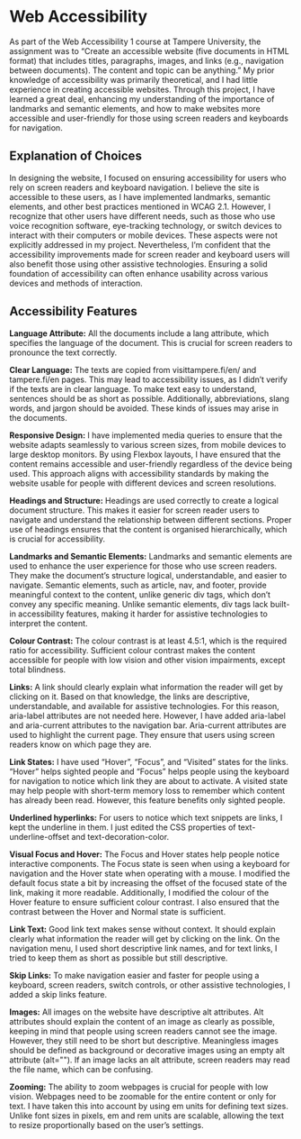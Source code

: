 # Web Accessibility

As part of the Web Accessibility 1 course at Tampere University, the assignment was to “Create an accessible website (five documents in HTML format) that includes titles, paragraphs, images, and links (e.g., navigation between documents). The content and topic can be anything.” My prior knowledge of accessibility was primarily theoretical, and I had little experience in creating accessible 
websites. Through this project, I have learned a great deal, enhancing my understanding of the importance of landmarks and semantic elements, and how to make websites more accessible and user-friendly for those using screen readers and keyboards for navigation.

## Explanation of Choices

In designing the website, I focused on ensuring accessibility for users who rely on screen readers and keyboard navigation. I believe the site is accessible to these users, as I have implemented landmarks, semantic elements, and other best practices mentioned in WCAG 2.1. However, I recognize that other users have different needs, such as those who use voice recognition software, eye-tracking technology, or switch devices to interact with their computers or mobile devices. These aspects were not explicitly addressed in my project. Nevertheless, I’m confident that the accessibility improvements made for screen reader and keyboard users will also benefit those using other assistive technologies. Ensuring a solid foundation of accessibility can often enhance usability across various devices and methods of interaction.

## Accessibility Features

**Language Attribute:** All the documents include a lang attribute, which specifies the language of the document. This is crucial for screen readers to pronounce the text correctly.

**Clear Language:** The texts are copied from visittampere.fi/en/ and tampere.fi/en pages. This may lead to accessibility issues, as I didn’t verify if the texts are in clear language. To make text easy to understand, sentences should be as short as possible. Additionally, abbreviations, slang words, and jargon should be avoided. These kinds of issues may arise in the documents.

**Responsive Design:** I have implemented media queries to ensure that the website adapts seamlessly to various screen sizes, from mobile devices to large desktop monitors. By using Flexbox layouts, I have ensured that the content remains accessible and user-friendly regardless of the device being used. This approach aligns with accessibility standards by making the website usable for people with 
different devices and screen resolutions.

**Headings and Structure:** Headings are used correctly to create a logical document structure. This makes it easier for screen reader users to navigate and understand the relationship between different sections. Proper use of headings ensures that the content is organised hierarchically, which is crucial for accessibility.

**Landmarks and Semantic Elements:** Landmarks and semantic elements are used to enhance the user experience for those who use screen readers. They make the document’s structure logical, understandable, and easier to navigate. Semantic elements, such as article, nav, and footer, provide meaningful context to the content, unlike generic div tags, which don’t convey any specific meaning. Unlike semantic elements, div tags lack built-in accessibility features, making it harder for assistive technologies to interpret the content.

**Colour Contrast:** The colour contrast is at least 4.5:1, which is the required ratio for accessibility. Sufficient colour contrast makes the content accessible for people with low vision and other vision impairments, except total blindness.

**Links:** A link should clearly explain what information the reader will get by clicking on it. Based on that knowledge, the links are descriptive, understandable, and available for assistive technologies. For this reason, aria-label attributes are not needed here. However, I have added aria-label and aria-current attributes to the navigation bar. Aria-current attributes are used to highlight the current page. They ensure that users using screen readers know 
on which page they are.

**Link States:** I have used “Hover”, “Focus”, and “Visited” states for the links. “Hover” helps sighted people and “Focus” helps people using the keyboard for navigation to notice which link they are about to activate. A visited state may help people with short-term memory loss to remember which content has already been read. However, this feature benefits only sighted people.

**Underlined hyperlinks:** For users to notice which text snippets are links, I kept the underline in them. I just edited the CSS properties of text-underline-offset and text-decoration-color.

**Visual Focus and Hover:** The Focus and Hover states help people notice interactive components. The Focus state is seen when using a keyboard for navigation and the Hover state when operating with a mouse. I modified the default focus state a bit by increasing the offset of the focused state of the link, making it more readable. Additionally, I modified the colour of the Hover feature to ensure sufficient colour contrast. I also ensured that the contrast between the Hover and Normal state is sufficient.

**Link Text:** Good link text makes sense without context. It should explain clearly what information the reader will get by clicking on the link. On the navigation menu, I used short descriptive link names, and for text links, I tried to keep them as short as possible but still descriptive.

**Skip Links:** To make navigation easier and faster for people using a keyboard, screen readers, switch controls, or other assistive technologies, I added a skip links feature.

**Images:** All images on the website have descriptive alt attributes. Alt attributes should explain the content of an image as clearly as possible, keeping in mind that people using screen readers cannot see the image. However, they still need to be short but descriptive. Meaningless images should be defined as background or decorative images using an empty alt attribute (alt=""). If an image lacks an alt attribute, screen readers may read the file 
name, which can be confusing.

**Zooming:** The ability to zoom webpages is crucial for people with low vision. Webpages need to be zoomable for the entire content or only for text. I have taken this into account by using em units for defining text sizes. Unlike font sizes in pixels, em and rem units are scalable, allowing the text to resize proportionally based on the user’s settings.
